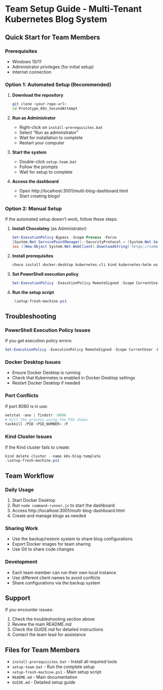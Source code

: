 # Team Setup Guide - Multi-Tenant Kubernetes Blog System

## Quick Start for Team Members

### Prerequisites
- Windows 10/11
- Administrator privileges (for initial setup)
- Internet connection

### Option 1: Automated Setup (Recommended)

1. **Download the repository**
   ```bash
   git clone <your-repo-url>
   cd Prototype_K8s_SecondAttempt
   ```

2. **Run as Administrator**
   - Right-click on `install-prerequisites.bat`
   - Select "Run as administrator"
   - Wait for installation to complete
   - Restart your computer

3. **Start the system**
   - Double-click `setup-team.bat`
   - Follow the prompts
   - Wait for setup to complete

4. **Access the dashboard**
   - Open http://localhost:3001/multi-blog-dashboard.html
   - Start creating blogs!

### Option 2: Manual Setup

If the automated setup doesn't work, follow these steps:

1. **Install Chocolatey** (as Administrator)
   ```powershell
   Set-ExecutionPolicy Bypass -Scope Process -Force
   [System.Net.ServicePointManager]::SecurityProtocol = [System.Net.ServicePointManager]::SecurityProtocol -bor 3072
   iex ((New-Object System.Net.WebClient).DownloadString('https://community.chocolatey.org/install.ps1'))
   ```

2. **Install prerequisites**
   ```powershell
   choco install docker-desktop kubernetes-cli kind kubernetes-helm nodejs npm git -y
   ```

3. **Set PowerShell execution policy**
   ```powershell
   Set-ExecutionPolicy -ExecutionPolicy RemoteSigned -Scope CurrentUser -Force
   ```

4. **Run the setup script**
   ```powershell
   .\setup-fresh-machine.ps1
   ```

## Troubleshooting

### PowerShell Execution Policy Issues
If you get execution policy errors:
```powershell
Set-ExecutionPolicy -ExecutionPolicy RemoteSigned -Scope CurrentUser -Force
```

### Docker Desktop Issues
- Ensure Docker Desktop is running
- Check that Kubernetes is enabled in Docker Desktop settings
- Restart Docker Desktop if needed

### Port Conflicts
If port 8080 is in use:
```powershell
netstat -ano | findstr :8080
# Kill the process using the PID shown
taskkill /PID <PID_NUMBER> /F
```

### Kind Cluster Issues
If the Kind cluster fails to create:
```powershell
kind delete cluster --name k8s-blog-template
.\setup-fresh-machine.ps1
```

## Team Workflow

### Daily Usage
1. Start Docker Desktop
2. Run `node command-runner.js` to start the dashboard
3. Access http://localhost:3001/multi-blog-dashboard.html
4. Create and manage blogs as needed

### Sharing Work
- Use the backup/restore system to share blog configurations
- Export Docker images for team sharing
- Use Git to share code changes

### Development
- Each team member can run their own local instance
- Use different client names to avoid conflicts
- Share configurations via the backup system

## Support

If you encounter issues:
1. Check the troubleshooting section above
2. Review the main README.md
3. Check the GUIDE.md for detailed instructions
4. Contact the team lead for assistance

## Files for Team Members

- `install-prerequisites.bat` - Install all required tools
- `setup-team.bat` - Run the complete setup
- `setup-fresh-machine.ps1` - Main setup script
- `README.md` - Main documentation
- `GUIDE.md` - Detailed setup guide
